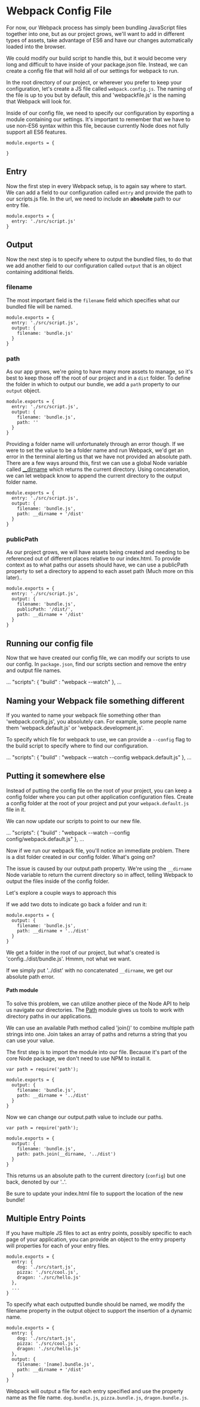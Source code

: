 # Webpack Config File

For now, our Webpack process has simply been bundling JavaScript files together into one, but as our project grows, we'll want to add in different types of assets, take advantage of ES6 and have our changes automatically loaded into the browser.

We could modify our build script to handle this, but it would become very long and difficult to have inside of your package.json file. Instead, we can create a config file that will hold all of our settings for webpack to run.

In the root directory of our project, or wherever you prefer to keep your configuration, let's create a JS file called `webpack.config.js`. The naming of the file is up to you but by default, this and 'webpackfile.js' is the naming that Webpack will look for.

Inside of our config file, we need to specify our configuration by exporting a module containing our settings. It's important to remember that we have to use non-ES6 syntax within this file, because currently Node does not fully support all ES6 features.

```
module.exports = {

}
```

## Entry
Now the first step in every Webpack setup, is to again say where to start. We can add a field to our configuration called `entry` and provide the path to our scripts.js file. In the url, we need to include an **absolute** path to our entry file.

```
module.exports = {
  entry: './src/script.js'
}
```

## Output
Now the next step is to specify where to output the bundled files, to do that we add another field to our configuration called `output` that is an object containing additional fields.

### filename
The most important field is the `filename` field which specifies what our bundled file will be named.

```
module.exports = {
  entry: './src/script.js',
  output: {
    filename: 'bundle.js'
  }
}
```

### path
As our app grows, we're going to have many more assets to manage, so it's best to keep those off the root of our project and in a `dist` folder. To define the folder in which to output our bundle, we add a `path` property to our `output` object.

```
module.exports = {
  entry: './src/script.js',
  output: {
    filename: 'bundle.js',
    path: ''
  }
}
```

Providing a folder name will unfortunately through an error though. If we were to set the value to be a folder name and run Webpack, we'd get an error in the terminal alerting us that we have not provided an absolute path. There are a few ways around this, first we can use a global Node variable called [__dirname](https://nodejs.org/docs/latest/api/globals.html#globals_dirname) which returns the current directory. Using concatenation, we can let webpack know to append the current directory to the output folder name.

```
module.exports = {
  entry: './src/script.js',
  output: {
    filename: 'bundle.js',
    path: __dirname + '/dist'
  }
}
```

### publicPath
As our project grows, we will have assets being created and needing to be referenced out of different places relative to our index.html. To provide context as to what paths our assets should have, we can use a publicPath property to set a directory to append to each asset path (Much more on this later)..

```
module.exports = {
  entry: './src/script.js',
  output: {
    filename: 'bundle.js',
    publicPath: '/dist/',
    path: __dirname + '/dist'
  }
}
```

## Running our config file
Now that we have created our config file, we can modify our scripts to use our config. In `package.json`, find our scripts section and remove the entry and output file names.

...
"scripts": {
  "build" : "webpack --watch"
},
...

## Naming your Webpack file something different

If you wanted to name your webpack file something other than 'webpack.config.js', you absolutely can. For example, some people name them 'webpack.default.js' or 'webpack.development.js'.

To specify which file for webpack to use, we can provide a `--config` flag to the build script to specify where to find our configuration.

...
"scripts": {
  "build" : "webpack --watch --config webpack.default.js"
},
...

## Putting it somewhere else
Instead of putting the config file on the root of your project, you can keep a config folder where you can put other application configuration files. Create a config folder at the root of your project and put your `webpack.default.js` file in it.

We can now update our scripts to point to our new file.

...
"scripts": {
  "build" : "webpack --watch --config config/webpack.default.js"
},
...

Now if we run our webpack file, you'll notice an immediate problem. There is a dist folder created in our config folder. What's going on?

The issue is caused by our output.path property. We're using the `__dirname` Node variable to return the current directory so in affect, telling Webpack to output the files inside of the config folder.

Let's explore a couple ways to approach this

If we add two dots to indicate go back a folder and run it:

```
module.exports = {
  output: {
    filename: 'bundle.js',
    path: __dirname + '../dist'
  }
}
```

We get a folder in the root of our project, but what's created is 'config../dist/bundle.js'. Hmmm, not what we want.

If we simply put '../dist' with no concatenated `__dirname`, we get our absolute path error.

#### Path module
To solve this problem, we can utilize another piece of the Node API to help us navigate our directories. The [Path](https://nodejs.org/api/path.html) module gives us tools to work with directory paths in our applications.

We can use an available Path method called 'join()' to combine multiple path strings into one. Join takes an array of paths and returns a string that you can use your value.

The first step is to import the module into our file. Because it's part of the core Node package, we don't need to use NPM to install it.

```
var path = require('path');

module.exports = {
  output: {
    filename: 'bundle.js',
    path: __dirname + '../dist'
  }
}
```

Now we can change our output.path value to include our paths.

```
var path = require('path');

module.exports = {
  output: {
    filename: 'bundle.js',
    path: path.join(__dirname, '../dist')
  }
}
```

This returns us an absolute path to the current directory (`config`) but one back, denoted by our '..'.

Be sure to update your index.html file to support the location of the new bundle!

## Multiple Entry Points
If you have multiple JS files to act as entry points, possibly specific to each page of your application, you can provide an object to the entry property will properties for each of your entry files.

```
module.exports = {
  entry: {
    dog: './src/start.js',
    pizza: './src/cool.js',
    dragon: './src/hello.js'
  },
  ...
}
```

To specify what each outputted bundle should be named, we modify the filename property in the output object to support the insertion of a dynamic name.

```
module.exports = {
  entry: {
    dog: './src/start.js',
    pizza: './src/cool.js',
    dragon: './src/hello.js'
  },
  output: {
    filename: '[name].bundle.js',
    path: __dirname + '/dist'
  }
}
```

Webpack will output a file for each entry specified and use the property name as the file name. `dog.bundle.js`, `pizza.bundle.js`, `dragon.bundle.js`.
